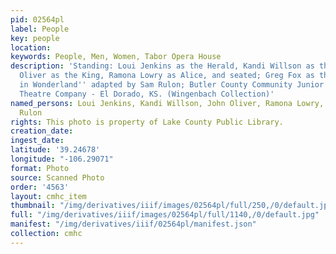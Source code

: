 ```yaml
---
pid: 02564pl
label: People
key: people
location: 
keywords: People, Men, Women, Tabor Opera House
description: 'Standing: Loui Jenkins as the Herald, Kandi Willson as the Queen, John
  Oliver as the King, Ramona Lowry as Alice, and seated; Greg Fox as the Hatter. ''Alice
  in Wonderland'' adapted by Sam Rulon; Butler County Community Junior college Repertory
  Theatre Company - El Dorado, KS. (Wingenbach Collection)'
named_persons: Loui Jenkins, Kandi Willson, John Oliver, Ramona Lowry, Greg Fox, Sam
  Rulon
rights: This photo is property of Lake County Public Library.
creation_date: 
ingest_date: 
latitude: '39.24678'
longitude: "-106.29071"
format: Photo
source: Scanned Photo
order: '4563'
layout: cmhc_item
thumbnail: "/img/derivatives/iiif/images/02564pl/full/250,/0/default.jpg"
full: "/img/derivatives/iiif/images/02564pl/full/1140,/0/default.jpg"
manifest: "/img/derivatives/iiif/02564pl/manifest.json"
collection: cmhc
---
```

